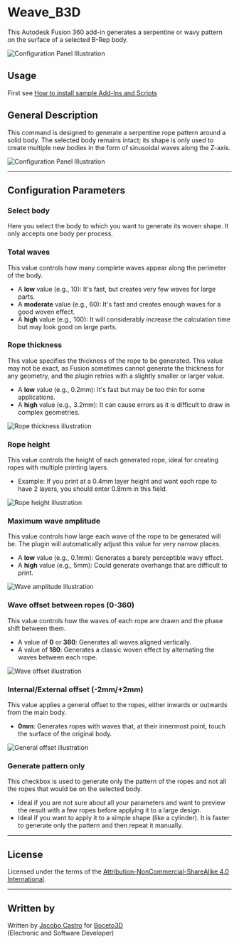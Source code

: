 # Weave_B3D
This Autodesk Fusion 360 add-in generates a serpentine or wavy pattern on the surface of a selected B-Rep body.

![Configuration Panel Illustration](./resources/imgs/Serpenteante.png)

## Usage
First see [How to install sample Add-Ins and Scripts](https://help.autodesk.com/view/fusion360/ENU/?guid=GUID-B81A4B10-3781-4925-94C6-47DA85A4F65A)

## General Description

This command is designed to generate a serpentine rope pattern around a solid body. The selected body remains intact; its shape is only used to create multiple new bodies in the form of sinusoidal waves along the Z-axis.

![Configuration Panel Illustration](./resources/imgs/Panel.png)

---

## Configuration Parameters

### Select body

Here you select the body to which you want to generate its woven shape. It only accepts one body per process.

### Total waves

This value controls how many complete waves appear along the perimeter of the body.

* A **low** value (e.g., 10): It's fast, but creates very few waves for large parts.
* A **moderate** value (e.g., 60): It's fast and creates enough waves for a good woven effect.
* A **high** value (e.g., 100): It will considerably increase the calculation time but may look good on large parts.

### Rope thickness

This value specifies the thickness of the rope to be generated. This value may not be exact, as Fusion sometimes cannot generate the thickness for any geometry, and the plugin retries with a slightly smaller or larger value.

* A **low** value (e.g., 0.2mm): It's fast but may be too thin for some applications.
* A **high** value (e.g., 3.2mm): It can cause errors as it is difficult to draw in complex geometries.

![Rope thickness illustration](./resources/imgs/Grosor.png)

### Rope height

This value controls the height of each generated rope, ideal for creating ropes with multiple printing layers.

* Example: If you print at a 0.4mm layer height and want each rope to have 2 layers, you should enter 0.8mm in this field.

![Rope height illustration](./resources/imgs/Altura.png)

### Maximum wave amplitude

This value controls how large each wave of the rope to be generated will be. The plugin will automatically adjust this value for very narrow places.

* A **low** value (e.g., 0.1mm): Generates a barely perceptible wavy effect.
* A **high** value (e.g., 5mm): Could generate overhangs that are difficult to print.

![Wave amplitude illustration](./resources/imgs/Amplitud.png)

### Wave offset between ropes (0-360)

This value controls how the waves of each rope are drawn and the phase shift between them.

* A value of **0** or **360**: Generates all waves aligned vertically.
* A value of **180**: Generates a classic woven effect by alternating the waves between each rope.

![Wave offset illustration](./resources/imgs/Desfase.png)

### Internal/External offset (-2mm/+2mm)

This value applies a general offset to the ropes, either inwards or outwards from the main body.

* **0mm**: Generates ropes with waves that, at their innermost point, touch the surface of the original body.

![General offset illustration](./resources/imgs/Offset.png)

### Generate pattern only

This checkbox is used to generate only the pattern of the ropes and not all the ropes that would be on the selected body.

* Ideal if you are not sure about all your parameters and want to preview the result with a few ropes before applying it to a large design.
* Ideal if you want to apply it to a simple shape (like a cylinder). It is faster to generate only the pattern and then repeat it manually.

---

## License
Licensed under the terms of the [Attribution-NonCommercial-ShareAlike 4.0 International](LICENSE.md).

---

## Written by 
Written by [Jacobo Castro](https://www.linkedin.com/in/icobiche/) for [Boceto3D](https://www.instagram.com/boceto.3d/) <br />
(Electronic and Software Developer)